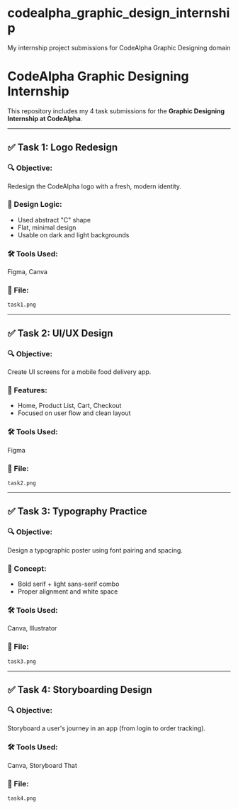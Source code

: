# codealpha_graphic_design_internship
My internship project submissions for CodeAlpha Graphic Designing domain
# CodeAlpha Graphic Designing Internship

This repository includes my 4 task submissions for the **Graphic Designing Internship at CodeAlpha**.

---

## ✅ Task 1: Logo Redesign

### 🔍 Objective:
Redesign the CodeAlpha logo with a fresh, modern identity.

### 🧠 Design Logic:
- Used abstract "C" shape
- Flat, minimal design
- Usable on dark and light backgrounds

### 🛠 Tools Used:
Figma, Canva

### 📁 File:
`task1.png`

---

## ✅ Task 2: UI/UX Design

### 🔍 Objective:
Create UI screens for a mobile food delivery app.

### 🧠 Features:
- Home, Product List, Cart, Checkout
- Focused on user flow and clean layout

### 🛠 Tools Used:
Figma

### 📁 File:
`task2.png`

---

## ✅ Task 3: Typography Practice

### 🔍 Objective:
Design a typographic poster using font pairing and spacing.

### 🧠 Concept:
- Bold serif + light sans-serif combo
- Proper alignment and white space

### 🛠 Tools Used:
Canva, Illustrator

### 📁 File:
`task3.png`

---

## ✅ Task 4: Storyboarding Design

### 🔍 Objective:
Storyboard a user's journey in an app (from login to order tracking).

### 🛠 Tools Used:
Canva, Storyboard That

### 📁 File:
`task4.png`
